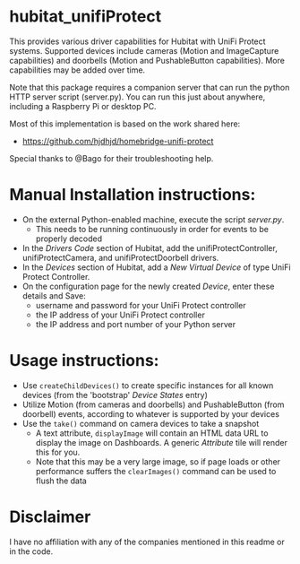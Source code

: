 # hubitat_unifiProtect

This provides various driver capabilities for Hubitat with UniFi Protect systems. Supported devices include cameras (Motion and ImageCapture capabilities) and doorbells (Motion and PushableButton capabilities).  More capabilities may be added over time.

Note that this package requires a companion server that can run the python HTTP server script (server.py).  You can run this just about anywhere, including a Raspberry Pi or desktop PC.

Most of this implementation is based on the work shared here:

* https://github.com/hjdhjd/homebridge-unifi-protect

Special thanks to @Bago for their troubleshooting help.

# Manual Installation instructions:

* On the external Python-enabled machine, execute the script *server.py*.
    * This needs to be running continuously in order for events to be properly decoded
* In the *Drivers Code* section of Hubitat, add the unifiProtectController, unifiProtectCamera, and unifiProtectDoorbell drivers.
* In the *Devices* section of Hubitat, add a *New Virtual Device* of type UniFi Protect Controller.
* On the configuration page for the newly created *Device*, enter these details and Save:
    * username and password for your UniFi Protect controller
    * the IP address of your UniFi Protect controller
    * the IP address and port number of your Python server
        

# Usage instructions:

* Use ```createChildDevices()``` to create specific instances for all known devices (from the 'bootstrap' *Device States* entry)
* Utilize Motion (from cameras and doorbells) and PushableButton (from doorbell) events, according to whatever is supported by your devices
* Use the ```take()``` command on camera devices to take a snapshot
    * A text attribute, ```displayImage``` will contain an HTML data URL to display the image on Dashboards.  A generic *Attribute* tile will render this for you.
    * Note that this may be a very large image, so if page loads or other performance suffers the ```clearImages()``` command can be used to flush the data

# Disclaimer

I have no affiliation with any of the companies mentioned in this readme or in the code.
